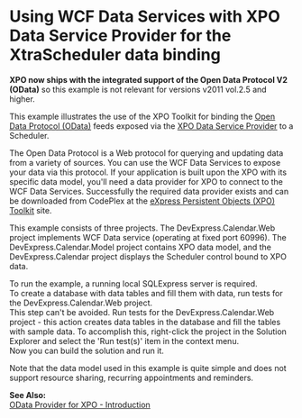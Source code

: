 # Using WCF Data Services with XPO Data Service Provider for the XtraScheduler data binding


<p><strong>XPO now ships with the integrated suppor</strong><strong>t of the Open Data Protocol V2 (OData)</strong> so this example is not relevant for versions v2011 vol.2.5 and higher.</p><p>This example illustrates the use of the XPO Toolkit for binding the <a href="http://www.odata.org/"><u>Open Data Protocol (OData)</u></a> feeds exposed via the <a href="http://xpo.codeplex.com/"><u>XPO Data Service Provider</u></a> to a Scheduler.</p><p>The Open Data Protocol is a Web protocol for querying and updating data from a variety of sources. You can use the WCF Data Services to expose your data via this protocol. If your application is built upon the XPO with its specific data model, you'll need a data provider for XPO to connect to the WCF Data Services. Successfully the required data provider exists and can be downloaded from CodePlex at the <a href="http://xpo.codeplex.com/"><u>eXpress Persistent Objects (XPO) Toolkit</u></a> site. </p><p>This example consists of three projects. The DevExpress.Calendar.Web project implements WCF Data service (operating at fixed port 60996). The DevExpress.Calendar.Model project contains XPO data model, and the DevExpress.Calendar project displays the Scheduler control bound to XPO data. </p><p>To run the example, a running local SQLExpress server is required. <br />
To create a database with data tables and fill them with data, run tests for the DevExpress.Calendar.Web project.<br />
This step can't be avoided. Run tests for the DevExpress.Calendar.Web project - this action creates data tables in the database and fill the tables with sample data. To accomplish this, right-click the project in the Solution Explorer and select the 'Run test(s)' item in the context menu.<br />
Now you can build the solution and run it.</p><p>Note that the data model used in this example is quite simple and does not support resource sharing, recurring appointments and reminders.</p><p><strong>See Also:</strong><br />
<a href="http://community.devexpress.com/blogs/theonewith/archive/2010/05/21/odata-data-service-provider-for-xpo.aspx"><u>OData Provider for XPO - Introduction</u></a></p>

<br/>


